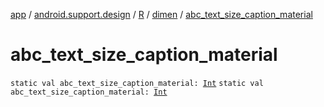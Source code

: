 [app](../../../index.md) / [android.support.design](../../index.md) / [R](../index.md) / [dimen](index.md) / [abc_text_size_caption_material](.)

# abc_text_size_caption_material

`static val abc_text_size_caption_material: `[`Int`](https://kotlinlang.org/api/latest/jvm/stdlib/kotlin/-int/index.html)
`static val abc_text_size_caption_material: `[`Int`](https://kotlinlang.org/api/latest/jvm/stdlib/kotlin/-int/index.html)
